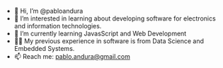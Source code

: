 - 👋 Hi, I’m @pabloandura
- 👀 I’m interested in learning about developing software for electronics and information technologies.
- 🌱 I’m currently learning JavasScript and Web Development
- :man_juggling: My previous experience in software is from Data Science and Embedded Systems.
- 📫 Reach me: pablo.andura@gmail.com

<!---
pabloandura/pabloandura is a ✨ special ✨ repository because its `README.md` (this file) appears on your GitHub profile.
You can click the Preview link to take a look at your changes.
--->
